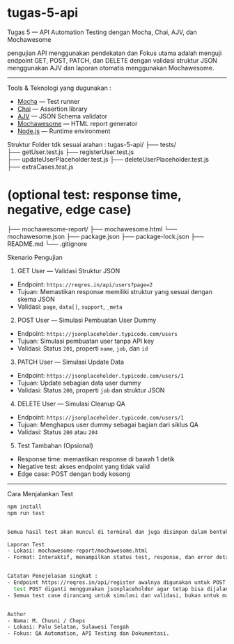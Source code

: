 # tugas-5-api
Tugas 5 — API Automation Testing dengan Mocha, Chai, AJV, dan Mochawesome

pengujian API menggunakan pendekatan dan Fokus utama adalah menguji endpoint GET, POST, PATCH, 
dan DELETE dengan validasi struktur JSON menggunakan AJV dan laporan otomatis menggunakan Mochawesome.

---

Tools & Teknologi yang dugunakan :
- [Mocha](https://mochajs.org/) — Test runner
- [Chai](https://www.chaijs.com/) — Assertion library
- [AJV](https://ajv.js.org/) — JSON Schema validator
- [Mochawesome](https://github.com/mochajs/mochawesome) — HTML report generator
- [Node.js](https://nodejs.org/) — Runtime environment


Struktur Folder tdk sesuai arahan :
tugas-5-api/ 
├── tests/   
├── getUser.test.js 
├── registerUser.test.js   
├── updateUserPlaceholder.test.js 
├── deleteUserPlaceholder.test.js  
├── extraCases.test.js 
        
# (optional test: response time, negative, edge case) 

├── mochawesome-report/ 
├── mochawesome.html 
└── mochawesome.json 
├── package.json 
├── package-lock.json 
├── README.md 
└── .gitignore


Skenario Pengujian

1. GET User — Validasi Struktur JSON
- Endpoint: `https://reqres.in/api/users?page=2`
- Tujuan: Memastikan response memiliki struktur yang sesuai dengan skema JSON
- Validasi: `page`, `data[]`, `support`, `_meta`

2. POST User — Simulasi Pembuatan User Dummy
- Endpoint: `https://jsonplaceholder.typicode.com/users`
- Tujuan: Simulasi pembuatan user tanpa API key
- Validasi: Status `201`, properti `name`, `job`, dan `id`

3. PATCH User — Simulasi Update Data
- Endpoint: `https://jsonplaceholder.typicode.com/users/1`
- Tujuan: Update sebagian data user dummy
- Validasi: Status `200`, properti `job` dan struktur JSON

4. DELETE User — Simulasi Cleanup QA
- Endpoint: `https://jsonplaceholder.typicode.com/users/1`
- Tujuan: Menghapus user dummy sebagai bagian dari siklus QA
- Validasi: Status `200` atau `204`

5. Test Tambahan (Opsional)
- Response time: memastikan response di bawah 1 detik
- Negative test: akses endpoint yang tidak valid
- Edge case: POST dengan body kosong

---

Cara Menjalankan Test

```bash
npm install
npm run test


Semua hasil test akan muncul di terminal dan juga disimpan dalam bentuk HTML di folder mochawesome-report.

Laporan Test
- Lokasi: mochawesome-report/mochawesome.html
- Format: Interaktif, menampilkan status test, response, dan error detail


Catatan Penejelasan singkat :
- Endpoint https://reqres.in/api/register awalnya digunakan untuk POST, namun sekarang memerlukan API key aktif. Oleh karena itu, 
  test POST diganti menggunakan jsonplaceholder agar tetap bisa dijalankan tanpa error.
- Semua test case dirancang untuk simulasi dan validasi, bukan untuk manipulasi data nyata.


Author
- Nama: M. Chusni / Cheps
- Lokasi: Palu Selatan, Sulawesi Tengah
- Fokus: QA Automation, API Testing dan Dokumentasi.
